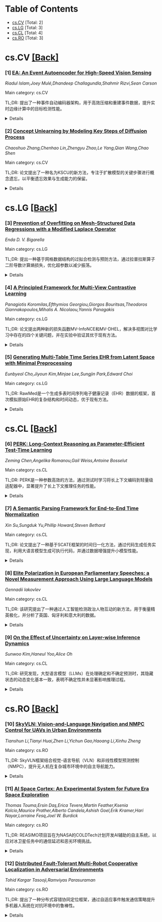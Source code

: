 <div id=toc></div>

# Table of Contents

- [cs.CV](#cs.CV) [Total: 2]
- [cs.LG](#cs.LG) [Total: 3]
- [cs.CL](#cs.CL) [Total: 4]
- [cs.RO](#cs.RO) [Total: 3]


<div id='cs.CV'></div>

# cs.CV [[Back]](#toc)

### [1] [EA: An Event Autoencoder for High-Speed Vision Sensing](https://arxiv.org/abs/2507.06459)
*Riadul Islam,Joey Mulé,Dhandeep Challagundla,Shahmir Rizvi,Sean Carson*

Main category: cs.CV

TL;DR: 提出了一种事件自动编码器架构，用于高效压缩和重建事件数据，提升实时边缘计算中的目标检测性能。


<details>
  <summary>Details</summary>
Motivation: 传统帧式视觉系统在高动态环境中存在运动模糊、高延迟和数据冗余问题，而事件相机虽能异步捕捉亮度变化，但稀疏和噪声事件流对目标检测构成挑战。

Method: 采用卷积编码的事件自动编码器架构，结合自适应阈值选择和轻量级分类器，以降低计算复杂度并提高识别精度。

Result: 在SEFD数据集上，模型精度与YOLO-v4相当，但参数减少35.5倍；在嵌入式平台上实现8至44.8 FPS的高帧率，性能优于现有技术87.84倍。

Conclusion: 该模型显著提升了事件视觉性能，适用于低功耗、高速的实时边缘计算应用。

Abstract: High-speed vision sensing is essential for real-time perception in
applications such as robotics, autonomous vehicles, and industrial automation.
Traditional frame-based vision systems suffer from motion blur, high latency,
and redundant data processing, limiting their performance in dynamic
environments. Event cameras, which capture asynchronous brightness changes at
the pixel level, offer a promising alternative but pose challenges in object
detection due to sparse and noisy event streams. To address this, we propose an
event autoencoder architecture that efficiently compresses and reconstructs
event data while preserving critical spatial and temporal features. The
proposed model employs convolutional encoding and incorporates adaptive
threshold selection and a lightweight classifier to enhance recognition
accuracy while reducing computational complexity. Experimental results on the
existing Smart Event Face Dataset (SEFD) demonstrate that our approach achieves
comparable accuracy to the YOLO-v4 model while utilizing up to $35.5\times$
fewer parameters. Implementations on embedded platforms, including Raspberry Pi
4B and NVIDIA Jetson Nano, show high frame rates ranging from 8 FPS up to 44.8
FPS. The proposed classifier exhibits up to 87.84x better FPS than the
state-of-the-art and significantly improves event-based vision performance,
making it ideal for low-power, high-speed applications in real-time edge
computing.

</details>


### [2] [Concept Unlearning by Modeling Key Steps of Diffusion Process](https://arxiv.org/abs/2507.06526)
*Chaoshuo Zhang,Chenhao Lin,Zhengyu Zhao,Le Yang,Qian Wang,Chao Shen*

Main category: cs.CV

TL;DR: 论文提出了一种名为KSCU的新方法，专注于扩散模型的关键步骤进行概念遗忘，以平衡遗忘效果与生成能力的保留。


<details>
  <summary>Details</summary>
Motivation: 现有概念遗忘方法在平衡遗忘效果与生成能力保留方面存在不足，需要一种更有效的方法来解决这一问题。

Method: KSCU方法通过分析扩散模型的逐步采样特性，专注于对最终结果影响最大的关键步骤进行微调，减少参数更新次数。

Result: 实验表明，KSCU能有效防止生成不良图像，同时更好地保留模型的生成能力。

Conclusion: KSCU方法在概念遗忘任务中表现出色，为扩散模型的安全使用提供了新思路。

Abstract: Text-to-image diffusion models (T2I DMs), represented by Stable Diffusion,
which generate highly realistic images based on textual input, have been widely
used. However, their misuse poses serious security risks. While existing
concept unlearning methods aim to mitigate these risks, they struggle to
balance unlearning effectiveness with generative retainability.To overcome this
limitation, we innovatively propose the Key Step Concept Unlearning (KSCU)
method, which ingeniously capitalizes on the unique stepwise sampling
characteristic inherent in diffusion models during the image generation
process. Unlike conventional approaches that treat all denoising steps equally,
KSCU strategically focuses on pivotal steps with the most influence over the
final outcome by dividing key steps for different concept unlearning tasks and
fine-tuning the model only at those steps. This targeted approach reduces the
number of parameter updates needed for effective unlearning, while maximizing
the retention of the model's generative capabilities.Through extensive
benchmark experiments, we demonstrate that KSCU effectively prevents T2I DMs
from generating undesirable images while better retaining the model's
generative capabilities.Our code will be released.

</details>


<div id='cs.LG'></div>

# cs.LG [[Back]](#toc)

### [3] [Prevention of Overfitting on Mesh-Structured Data Regressions with a Modified Laplace Operator](https://arxiv.org/abs/2507.06631)
*Enda D. V. Bigarella*

Main category: cs.LG

TL;DR: 提出一种基于网格数据结构的过拟合检测与预防方法，通过拉普拉斯算子二阶导数计算熵损失，优化超参数以减少振荡。


<details>
  <summary>Details</summary>
Motivation: 解决回归任务中数据过拟合问题，特别是在网格数据结构中，避免训练数据的振荡和噪声干扰。

Method: 利用原始训练网格计算导数作为真实标签，在交错网格上计算训练数据的导数以检测振荡，通过拉普拉斯算子损失优化超参数。

Result: 通过最小化熵损失，有效减少了训练模型的振荡，无需从训练数据中拆分测试点。

Conclusion: 该方法在网格数据回归中有效预防过拟合，通过拉普拉斯算子作为替代测试指标，简化了训练过程。

Abstract: This document reports on a method for detecting and preventing overfitting on
data regressions, herein applied to mesh-like data structures. The mesh
structure allows for the straightforward computation of the Laplace-operator
second-order derivatives in a finite-difference fashion for noiseless data.
Derivatives of the training data are computed on the original training mesh to
serve as a true label of the entropy of the training data. Derivatives of the
trained data are computed on a staggered mesh to identify oscillations in the
interior of the original training mesh cells. The loss of the Laplace-operator
derivatives is used for hyperparameter optimisation, achieving a reduction of
unwanted oscillation through the minimisation of the entropy of the trained
model. In this setup, testing does not require the splitting of points from the
training data, and training is thus directly performed on all available
training points. The Laplace operator applied to the trained data on a
staggered mesh serves as a surrogate testing metric based on diffusion
properties.

</details>


### [4] [A Principled Framework for Multi-View Contrastive Learning](https://arxiv.org/abs/2507.06979)
*Panagiotis Koromilas,Efthymios Georgiou,Giorgos Bouritsas,Theodoros Giannakopoulos,Mihalis A. Nicolaou,Yannis Panagakis*

Main category: cs.LG

TL;DR: 论文提出两种新的损失函数MV-InfoNCE和MV-DHEL，解决多视图对比学习中存在的四个关键问题，并在实验中验证其优于现有方法。


<details>
  <summary>Details</summary>
Motivation: 当前对比学习方法在处理多视图时存在优化冲突、视图交互不足、对齐与均匀性耦合等问题，限制了多视图学习的潜力。

Method: 提出MV-InfoNCE和MV-DHEL两种损失函数，前者同时建模所有视图交互，后者解耦对齐与均匀性并支持多模态扩展。

Result: 在ImageNet1K等数据集上表现优于现有方法，且能有效利用多视图和高维嵌入空间。

Conclusion: 新方法显著提升了多视图对比学习的性能，并解决了维度崩溃问题。

Abstract: Contrastive Learning (CL), a leading paradigm in Self-Supervised Learning
(SSL), typically relies on pairs of data views generated through augmentation.
While multiple augmentations per instance (more than two) improve
generalization in supervised learning, current CL methods handle additional
views suboptimally by simply aggregating different pairwise objectives. This
approach suffers from four critical limitations: (L1) it utilizes multiple
optimization terms per data point resulting to conflicting objectives, (L2) it
fails to model all interactions across views and data points, (L3) it inherits
fundamental limitations (e.g. alignment-uniformity coupling) from pairwise CL
losses, and (L4) it prevents fully realizing the benefits of increased view
multiplicity observed in supervised settings. We address these limitations
through two novel loss functions: MV-InfoNCE, which extends InfoNCE to
incorporate all possible view interactions simultaneously in one term per data
point, and MV-DHEL, which decouples alignment from uniformity across views
while scaling interaction complexity with view multiplicity. Both approaches
are theoretically grounded - we prove they asymptotically optimize for
alignment of all views and uniformity, providing principled extensions to
multi-view contrastive learning. Our empirical results on ImageNet1K and three
other datasets demonstrate that our methods consistently outperform existing
multi-view approaches and effectively scale with increasing view multiplicity.
We also apply our objectives to multimodal data and show that, in contrast to
other contrastive objectives, they can scale beyond just two modalities. Most
significantly, ablation studies reveal that MV-DHEL with five or more views
effectively mitigates dimensionality collapse by fully utilizing the embedding
space, thereby delivering multi-view benefits observed in supervised learning.

</details>


### [5] [Generating Multi-Table Time Series EHR from Latent Space with Minimal Preprocessing](https://arxiv.org/abs/2507.06996)
*Eunbyeol Cho,Jiyoun Kim,Minjae Lee,Sungjin Park,Edward Choi*

Main category: cs.LG

TL;DR: RawMed是一个生成多表时间序列电子健康记录（EHR）数据的框架，首次模拟原始EHR的复杂结构和时间动态，优于现有方法。


<details>
  <summary>Details</summary>
Motivation: 由于隐私和监管限制，真实EHR数据难以共享，需要生成合成数据。现有方法仅生成专家选择的特征，无法模拟原始EHR的复杂性。

Method: RawMed采用基于文本的表示和压缩技术，最小化预处理，生成多表时间序列数据。

Result: 在两个开源EHR数据集上验证，RawMed在保真度和实用性上优于基线模型。

Conclusion: RawMed为合成EHR数据提供了更接近原始数据的解决方案，并提出了新的评估框架。

Abstract: Electronic Health Records (EHR) are time-series relational databases that
record patient interactions and medical events over time, serving as a critical
resource for healthcare research and applications. However, privacy concerns
and regulatory restrictions limit the sharing and utilization of such sensitive
data, necessitating the generation of synthetic EHR datasets. Unlike previous
EHR synthesis methods, which typically generate medical records consisting of
expert-chosen features (e.g. a few vital signs or structured codes only), we
introduce RawMed, the first framework to synthesize multi-table, time-series
EHR data that closely resembles raw EHRs. Using text-based representation and
compression techniques, RawMed captures complex structures and temporal
dynamics with minimal preprocessing. We also propose a new evaluation framework
for multi-table time-series synthetic EHRs, assessing distributional
similarity, inter-table relationships, temporal dynamics, and privacy.
Validated on two open-source EHR datasets, RawMed outperforms baseline models
in fidelity and utility. The code is available at
https://github.com/eunbyeol-cho/RawMed.

</details>


<div id='cs.CL'></div>

# cs.CL [[Back]](#toc)

### [6] [PERK: Long-Context Reasoning as Parameter-Efficient Test-Time Learning](https://arxiv.org/abs/2507.06415)
*Zeming Chen,Angelika Romanou,Gail Weiss,Antoine Bosselut*

Main category: cs.CL

TL;DR: PERK是一种参数高效的方法，通过测试时学习将长上下文编码到轻量级适配器中，显著提升了长上下文推理任务的性能。


<details>
  <summary>Details</summary>
Motivation: 解决长上下文推理中信息检索的挑战，同时避免传统元学习方法的高内存消耗问题。

Method: 采用双嵌套优化循环：内循环将上下文编码到低秩适配器（LoRA），外循环学习如何利用适配器进行推理。

Result: 在多个长上下文推理任务中，PERK显著优于基线方法，性能提升最高达90%（小模型）和27%（大模型）。

Conclusion: PERK在推理时更高效且鲁棒性强，适用于复杂推理和长上下文场景。

Abstract: Long-context reasoning requires accurately identifying relevant information
in extensive, noisy input contexts. Previous research shows that using
test-time learning to encode context directly into model parameters can
effectively enable reasoning over noisy information. However, meta-learning
methods for enabling test-time learning are prohibitively memory-intensive,
preventing their application to long context settings. In this work, we propose
PERK (Parameter Efficient Reasoning over Knowledge), a scalable approach for
learning to encode long input contexts using gradient updates to a lightweight
model adapter at test time. Specifically, PERK employs two nested optimization
loops in a meta-training phase. The inner loop rapidly encodes contexts into a
low-rank adapter (LoRA) that serves as a parameter-efficient memory module for
the base model. Concurrently, the outer loop learns to use the updated adapter
to accurately recall and reason over relevant information from the encoded long
context. Our evaluations on several long-context reasoning tasks show that PERK
significantly outperforms the standard prompt-based long-context baseline,
achieving average absolute performance gains of up to 90% for smaller models
(GPT-2) and up to 27% for our largest evaluated model, Qwen-2.5-0.5B. In
general, PERK is more robust to reasoning complexity, length extrapolation, and
the locations of relevant information in contexts. Finally, we show that while
PERK is memory-intensive during training, it scales more efficiently at
inference time than prompt-based long-context inference.

</details>


### [7] [A Semantic Parsing Framework for End-to-End Time Normalization](https://arxiv.org/abs/2507.06450)
*Xin Su,Sungduk Yu,Phillip Howard,Steven Bethard*

Main category: cs.CL

TL;DR: 论文提出了一种基于SCATE框架的时间归一化方法，通过代码生成任务实现，利用大语言模型生成可执行代码，并通过数据增强提升小模型性能。


<details>
  <summary>Details</summary>
Motivation: 传统基于ISO-TimeML的系统表达能力有限，难以处理复杂时间表达式，如组合式、事件相关和多跨度表达。

Method: 将时间归一化任务重新定义为基于SCATE框架的代码生成任务，开发了可执行的SCATE Python库，并利用大语言模型生成代码。通过数据增强合成大规模标注数据。

Result: 实验表明，基于增强数据训练的小型本地部署模型性能优于大语言模型，实现了高效、准确且可解释的时间归一化。

Conclusion: 该方法为时间归一化提供了新的解决方案，兼具实用性和性能优势。

Abstract: Time normalization is the task of converting natural language temporal
expressions into machine-readable representations. It underpins many downstream
applications in information retrieval, question answering, and clinical
decision-making. Traditional systems based on the ISO-TimeML schema limit
expressivity and struggle with complex constructs such as compositional,
event-relative, and multi-span time expressions. In this work, we introduce a
novel formulation of time normalization as a code generation task grounded in
the SCATE framework, which defines temporal semantics through symbolic and
compositional operators. We implement a fully executable SCATE Python library
and demonstrate that large language models (LLMs) can generate executable SCATE
code. Leveraging this capability, we develop an automatic data augmentation
pipeline using LLMs to synthesize large-scale annotated data with code-level
validation. Our experiments show that small, locally deployable models trained
on this augmented data can achieve strong performance, outperforming even their
LLM parents and enabling practical, accurate, and interpretable time
normalization.

</details>


### [8] [Elite Polarization in European Parliamentary Speeches: a Novel Measurement Approach Using Large Language Models](https://arxiv.org/abs/2507.06658)
*Gennadii Iakovlev*

Main category: cs.CL

TL;DR: 该研究提出了一种通过人工智能检测政治人物互动的新方法，用于衡量精英极化，并分析了英国、匈牙利和意大利的数据。


<details>
  <summary>Details</summary>
Motivation: 研究旨在通过分析政治人物在议会演讲中的互动和情感表达，量化精英极化现象。

Method: 利用人工智能检测演讲中的发言者和被提及者，评估情感温度，构建精英极化指数。

Result: 生成的指数对选举活动、政党危机等事件反应良好，可用于欧盟范围内的长期研究。

Conclusion: 该方法为精英极化的量化研究提供了新工具，适用于跨国比较和时间序列分析。

Abstract: This project introduces a new measure of elite polarization via actor and
subject detection using artificial intelligence. I identify when politicians
mention one another in parliamentary speeches, note who is speaking and who is
being addressed, and assess the emotional temperature behind these evaluations.
This maps how elites evaluate their various out-parties, allowing us to create
an index of mutual out-party hostility, that is, elite polarization. While I
analyzed polarization data over the past four decades for the UK, and two
decades for Hungary and Italy, my approach lays the groundwork for a
twenty-year, EU-wide time-series dataset on elite polarization. I obtain the
results that can be aggregated by party and quarter. The resulting index
demonstrates a good face validity: it reacts to events such as electoral
campaigns, country- and party-level crises, and to parties losing and assuming
power.

</details>


### [9] [On the Effect of Uncertainty on Layer-wise Inference Dynamics](https://arxiv.org/abs/2507.06722)
*Sunwoo Kim,Haneul Yoo,Alice Oh*

Main category: cs.CL

TL;DR: 研究发现，大型语言模型（LLMs）在处理确定和不确定预测时，其隐藏状态的动态变化基本一致，表明不确定性并未显著影响推理过程。


<details>
  <summary>Details</summary>
Motivation: 探索LLMs如何内部表示和处理不确定性，以检测不确定性和防止幻觉。

Method: 使用Tuned Lens（Logit Lens的变体）分析11个数据集和5个模型的层间概率轨迹，比较确定和不确定预测的动态。

Result: 确定和不确定预测的轨迹一致，均在相似层出现置信度突然增加的现象。但能力更强的模型可能学会以不同方式处理不确定性。

Conclusion: 研究挑战了简单方法检测不确定性的可行性，并展示了可解释性方法在研究不确定性影响推理中的应用。

Abstract: Understanding how large language models (LLMs) internally represent and
process their predictions is central to detecting uncertainty and preventing
hallucinations. While several studies have shown that models encode uncertainty
in their hidden states, it is underexplored how this affects the way they
process such hidden states. In this work, we demonstrate that the dynamics of
output token probabilities across layers for certain and uncertain outputs are
largely aligned, revealing that uncertainty does not seem to affect inference
dynamics. Specifically, we use the Tuned Lens, a variant of the Logit Lens, to
analyze the layer-wise probability trajectories of final prediction tokens
across 11 datasets and 5 models. Using incorrect predictions as those with
higher epistemic uncertainty, our results show aligned trajectories for certain
and uncertain predictions that both observe abrupt increases in confidence at
similar layers. We balance this finding by showing evidence that more competent
models may learn to process uncertainty differently. Our findings challenge the
feasibility of leveraging simplistic methods for detecting uncertainty at
inference. More broadly, our work demonstrates how interpretability methods may
be used to investigate the way uncertainty affects inference.

</details>


<div id='cs.RO'></div>

# cs.RO [[Back]](#toc)

### [10] [SkyVLN: Vision-and-Language Navigation and NMPC Control for UAVs in Urban Environments](https://arxiv.org/abs/2507.06564)
*Tianshun Li,Tianyi Huai,Zhen Li,Yichun Gao,Haoang Li,Xinhu Zheng*

Main category: cs.RO

TL;DR: SkyVLN框架结合视觉-语言导航（VLN）和非线性模型预测控制（NMPC），提升无人机在复杂城市环境中的自主导航能力。


<details>
  <summary>Details</summary>
Motivation: 传统导航方法在动态3D环境中表现不足，SkyVLN通过结合大型语言模型（LLMs）和NMPC，提高导航的准确性和鲁棒性。

Method: SkyVLN使用多模态导航代理，包括细粒度空间语言化器和历史路径记忆机制，结合NMPC模块实现动态避障。

Result: 实验表明，SkyVLN在新环境中显著提高了导航成功率和效率。

Conclusion: SkyVLN为无人机在复杂城市环境中的自主导航提供了有效解决方案。

Abstract: Unmanned Aerial Vehicles (UAVs) have emerged as versatile tools across
various sectors, driven by their mobility and adaptability. This paper
introduces SkyVLN, a novel framework integrating vision-and-language navigation
(VLN) with Nonlinear Model Predictive Control (NMPC) to enhance UAV autonomy in
complex urban environments. Unlike traditional navigation methods, SkyVLN
leverages Large Language Models (LLMs) to interpret natural language
instructions and visual observations, enabling UAVs to navigate through dynamic
3D spaces with improved accuracy and robustness. We present a multimodal
navigation agent equipped with a fine-grained spatial verbalizer and a history
path memory mechanism. These components allow the UAV to disambiguate spatial
contexts, handle ambiguous instructions, and backtrack when necessary. The
framework also incorporates an NMPC module for dynamic obstacle avoidance,
ensuring precise trajectory tracking and collision prevention. To validate our
approach, we developed a high-fidelity 3D urban simulation environment using
AirSim, featuring realistic imagery and dynamic urban elements. Extensive
experiments demonstrate that SkyVLN significantly improves navigation success
rates and efficiency, particularly in new and unseen environments.

</details>


### [11] [AI Space Cortex: An Experimental System for Future Era Space Exploration](https://arxiv.org/abs/2507.06574)
*Thomas Touma,Ersin Daş,Erica Tevere,Martin Feather,Ksenia Kolcio,Maurice Prather,Alberto Candela,Ashish Goel,Erik Kramer,Hari Nayar,Lorraine Fesq,Joel W. Burdick*

Main category: cs.RO

TL;DR: REASIMO项目旨在为NASA的COLDTech计划开发AI辅助的自主系统，以应对冰卫星任务中的通信延迟和恶劣环境挑战。


<details>
  <summary>Details</summary>
Motivation: 冰卫星任务（如欧罗巴和恩克拉多斯）面临通信延迟、能源限制和辐射等挑战，需要自主系统以应对异常并完成任务目标。

Method: 结合AI技术和预训练行为，开发了一个智能框架，用于检测和恢复异常，并在NASA喷气推进实验室的测试平台上进行自主采样操作测试。

Result: 成功展示了AI辅助自主系统在模拟冰卫星表面条件下的操作能力。

Conclusion: REASIMO框架为未来冰卫星任务提供了强大的自主性解决方案，能够在不依赖地球通信的情况下完成任务。

Abstract: Our Robust, Explainable Autonomy for Scientific Icy Moon Operations (REASIMO)
effort contributes to NASA's Concepts for Ocean worlds Life Detection
Technology (COLDTech) program, which explores science platform technologies for
ocean worlds such as Europa and Enceladus. Ocean world missions pose
significant operational challenges. These include long communication lags,
limited power, and lifetime limitations caused by radiation damage and hostile
conditions. Given these operational limitations, onboard autonomy will be vital
for future Ocean world missions. Besides the management of nominal lander
operations, onboard autonomy must react appropriately in the event of
anomalies. Traditional spacecraft rely on a transition into 'safe-mode' in
which non-essential components and subsystems are powered off to preserve
safety and maintain communication with Earth. For a severely time-limited Ocean
world mission, resolutions to these anomalies that can be executed without
Earth-in-the-loop communication and associated delays are paramount for
completion of the mission objectives and science goals. To address these
challenges, the REASIMO effort aims to demonstrate a robust level of
AI-assisted autonomy for such missions, including the ability to detect and
recover from anomalies, and to perform missions based on pre-trained behaviors
rather than hard-coded, predetermined logic like all prior space missions. We
developed an AI-assisted, personality-driven, intelligent framework for control
of an Ocean world mission by combining a mix of advanced technologies. To
demonstrate the capabilities of the framework, we perform tests of autonomous
sampling operations on a lander-manipulator testbed at the NASA Jet Propulsion
Laboratory, approximating possible surface conditions such a mission might
encounter.

</details>


### [12] [Distributed Fault-Tolerant Multi-Robot Cooperative Localization in Adversarial Environments](https://arxiv.org/abs/2507.06750)
*Tohid Kargar Tasooji,Ramviyas Parasuraman*

Main category: cs.RO

TL;DR: 提出了一种分布式容错协同定位框架，通过自适应事件触发通信策略提升多机器人系统在对抗环境中的鲁棒性。


<details>
  <summary>Details</summary>
Motivation: 在GPS缺失或通信受限环境中，传统定位方法易受传感器操纵和通信干扰等对抗攻击影响，需提升系统鲁棒性。

Method: 采用自适应事件触发通信策略，动态调整通信阈值，并结合实时感知和通信质量优化性能。

Result: 实验证明该算法在对抗环境中显著优于传统方法，定位精度和通信效率更高。

Conclusion: 该方法提升了多机器人系统的可扩展性、可靠性和容错能力，适用于现实复杂环境。

Abstract: In multi-robot systems (MRS), cooperative localization is a crucial task for
enhancing system robustness and scalability, especially in GPS-denied or
communication-limited environments. However, adversarial attacks, such as
sensor manipulation, and communication jamming, pose significant challenges to
the performance of traditional localization methods. In this paper, we propose
a novel distributed fault-tolerant cooperative localization framework to
enhance resilience against sensor and communication disruptions in adversarial
environments. We introduce an adaptive event-triggered communication strategy
that dynamically adjusts communication thresholds based on real-time sensing
and communication quality. This strategy ensures optimal performance even in
the presence of sensor degradation or communication failure. Furthermore, we
conduct a rigorous analysis of the convergence and stability properties of the
proposed algorithm, demonstrating its resilience against bounded adversarial
zones and maintaining accurate state estimation. Robotarium-based experiment
results show that our proposed algorithm significantly outperforms traditional
methods in terms of localization accuracy and communication efficiency,
particularly in adversarial settings. Our approach offers improved scalability,
reliability, and fault tolerance for MRS, making it suitable for large-scale
deployments in real-world, challenging environments.

</details>
